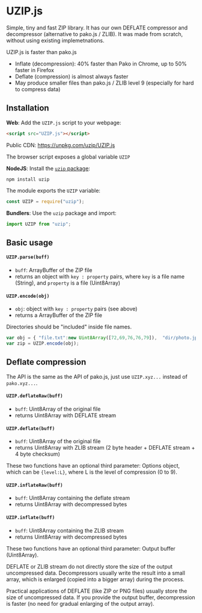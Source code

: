 # UZIP.js

Simple, tiny and fast ZIP library. It has our own DEFLATE compressor and decompressor (alternative to pako.js / ZLIB). It was made from scratch, without using existing implemetnations.

UZIP.js is faster than pako.js
- Inflate (decompression): 40% faster than Pako in Chrome, up to 50% faster in Firefox
- Deflate (compression) is almost always faster
- May produce smaller files than pako.js / ZLIB level 9 (especially for hard to compress data)

## Installation

**Web**: Add the `UZIP.js` script to your webpage:

```html
<script src="UZIP.js"></script>
```

Public CDN: <https://unpkg.com/uzip/UZIP.js>

The browser script exposes a global variable `UZIP`

**NodeJS**: Install the [`uzip` package](https://www.npmjs.com/package/uzip):

```
npm install uzip
```

The module exports the `UZIP` variable:

```js
const UZIP = require("uzip");
```

**Bundlers**: Use the `uzip` package and import:

```js
import UZIP from "uzip";
```

## Basic usage

#### `UZIP.parse(buff)`
* `buff`: ArrayBuffer of the ZIP file
* returns an object with `key : property` pairs, where `key` is a file name (String), and `property` is a file (Uint8Array)

#### `UZIP.encode(obj)`
* `obj`: object with `key : property` pairs (see above)
* returns a ArrayBuffer of the ZIP file

Directories should be "included" inside file names.

```js
var obj = { "file.txt":new Uint8Array([72,69,76,76,79]),  "dir/photo.jpg":...,  "dir/pic.png":... };       
var zip = UZIP.encode(obj);
```

## Deflate compression

The API is the same as the API of pako.js, just use `UZIP.xyz...` instead of `pako.xyz...`.

#### `UZIP.deflateRaw(buff)`
* `buff`: Uint8Array of the original file
* returns Uint8Array with DEFLATE stream

#### `UZIP.deflate(buff)`
* `buff`: Uint8Array of the original file
* returns Uint8Array with ZLIB stream  (2 byte header + DEFLATE stream + 4 byte checksum)

These two functions have an optional third parameter: Options object,
which can be `{level:L}`, where L is the level of compression (0 to 9).

#### `UZIP.inflateRaw(buff)`
* `buff`: Uint8Array containing the deflate stream
* returns Uint8Array with decompressed bytes

#### `UZIP.inflate(buff)`
* `buff`: Uint8Array containing the ZLIB stream
* returns Uint8Array with decompressed bytes

These two functions have an optional third parameter: Output buffer (Uint8Array). 

DEFLATE or ZLIB stream do not directly store the size of the output uncompressed data. Decompressors usually write the result into a small array, which is enlarged (copied into a bigger array) during the process.

Practical applications of DEFLATE (like ZIP or PNG files) usually store the size of uncompressed data. If you provide the output buffer, decompression is faster (no need for gradual enlarging of the output array).



